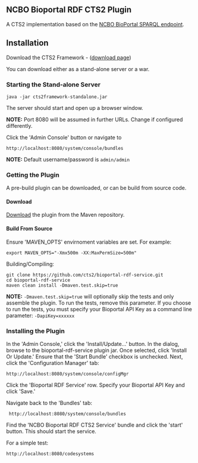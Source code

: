 ## NCBO Bioportal RDF CTS2 Plugin

A CTS2 implementation based on the [NCBO BioPortal SPARQL endpoint]( http://sparql.bioontology.org/ ). 

## Installation
Download the CTS2 Framework - ([download page]( http://informatics.mayo.edu/cts2/framework/download/ ))

You can download either as a stand-alone server or a war.

### Starting the Stand-alone Server

    java -jar cts2framework-standalone.jar

The server should start and open up a browser window.

__NOTE:__ Port 8080 will be assumed in further URLs. Change if configured differently.

Click the 'Admin Console' button or navigate to
    
    http://localhost:8080/system/console/bundles
   
__NOTE:__ Default username/password is ```admin/admin```

### Getting the Plugin
A pre-build plugin can be downloaded, or can be build from source code.

#### Download
[Download]( http://informatics.mayo.edu/maven/content/repositories/releases/edu/mayo/cts2/framework/bioportal-rdf-service/0.4.0/bioportal-rdf-service-0.4.0.jar) the plugin from the Maven repository.

#### Build From Source
Ensure 'MAVEN_OPTS' envirnoment variables are set. For example:
    
    export MAVEN_OPTS="-Xmx500m -XX:MaxPermSize=500m"
    
Building/Compiling:
    
    git clone https://github.com/cts2/bioportal-rdf-service.git
    cd bioportal-rdf-service
    maven clean install -Dmaven.test.skip=true
    
__NOTE:__ ```-Dmaven.test.skip=true``` will optionally skip the tests and only assemble the plugin. To run the tests, remove this parameter. If you choose to run the tests, you must specify your Bioportal API Key as a command line parameter: ```-DapiKey=xxxxxx```


### Installing the Plugin
In the 'Admin Console,' click the 'Install/Update...' button. In the dialog, browse to the bioportal-rdf-service plugin jar. Once selected, click 'Install Or Update.' Ensure that the 'Start Bundle' checkbox is unchecked. Next, click the 'Configuration Manager' tab: 

    http://localhost:8080/system/console/configMgr
Click the 'Bioportal RDF Service' row. Specify your Bioportal API Key and click 'Save.'

Navigate back to the 'Bundles' tab:
     
     http://localhost:8080/system/console/bundles
Find the 'NCBO Bioportal RDF CTS2 Service' bundle and click the 'start' button. This should start the service.

For a simple test:
    
    http://localhost:8080/codesystems